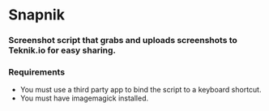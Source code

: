 # Snapnik
### Screenshot script that grabs and uploads screenshots to Teknik.io for easy sharing.

### Requirements
- You must use a third party app to bind the script to a keyboard shortcut.
- You must have imagemagick installed.
